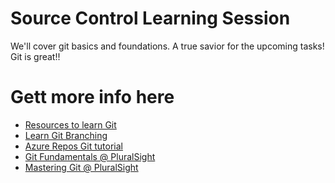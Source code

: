 # Source Control Learning Session 
We'll cover git basics and foundations. A true savior for the upcoming tasks!
Git is great!!

# Gett more info here
- [Resources to learn Git](https://try.github.io/)
- [Learn Git Branching](https://learngitbranching.js.org/)
- [Azure Repos Git tutorial](https://docs.microsoft.com/en-us/azure/devops/repos/git/gitworkflow?view=vsts)
- [Git Fundamentals @ PluralSight](https://www.pluralsight.com/courses/git-fundamentals)
- [Mastering Git @ PluralSight](https://www.pluralsight.com/courses/mastering-git)
